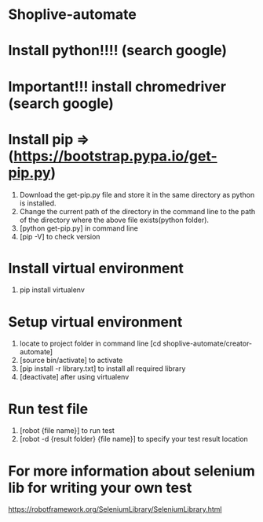# Shoplive-automate
# Install python!!!! (search google)
# Important!!! install chromedriver (search google)
# Install pip => (https://bootstrap.pypa.io/get-pip.py)
1. Download the get-pip.py file and store it in the same directory as python is installed.
2. Change the current path of the directory in the command line to the path of the directory where the above file exists(python folder).
3. [python get-pip.py] in command line
4. [pip -V] to check version

# Install virtual environment
1. pip install virtualenv

# Setup virtual environment
1. locate to project folder in command line [cd shoplive-automate/creator-automate]
2. [source bin/activate] to activate
3. [pip install -r library.txt] to install all required library
4. [deactivate] after using virtualenv

# Run test file
1. [robot {file name}] to run test
2. [robot -d {result folder} {file name}] to specify your test result location

# For more information about selenium lib for writing your own test
https://robotframework.org/SeleniumLibrary/SeleniumLibrary.html
